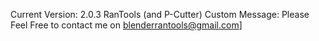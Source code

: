 Current Version: 2.0.3
RanTools (and P-Cutter)
Custom Message: Please Feel Free to contact me on blenderrantools@gmail.com]

